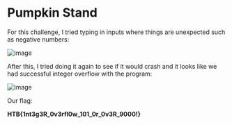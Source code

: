 # Pumpkin Stand

For this challenge, I tried typing in inputs where things are unexpected such as negative numbers:

![image](https://user-images.githubusercontent.com/86394721/198457107-f9069581-7672-4aad-9b25-0ab2bf5159bd.png)

After this, I tried doing it again to see if it would crash and it looks like we had successful integer overflow with the program:

![image](https://user-images.githubusercontent.com/86394721/198457124-193442c1-5854-4ce0-a7f0-7295f2444bb4.png)

Our flag:

**HTB{1nt3g3R_0v3rfl0w_101_0r_0v3R_9000!}**